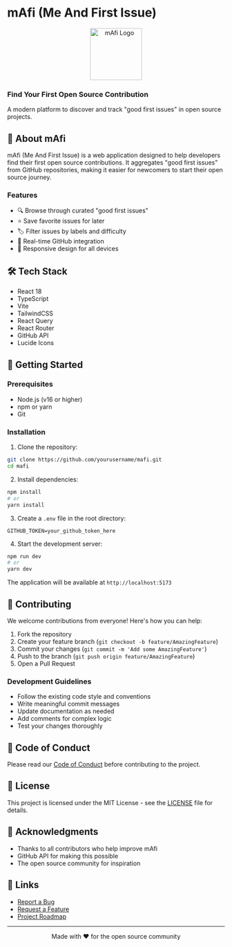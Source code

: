 # mAfi (Me And First Issue)

<div align="center">
    <img src="https://github.com/user-attachments/assets/cb8306bc-22b8-4dc2-95fd-af2d8d66b6d1" alt="mAfi Logo" width="120" />
</div>

  <h3>Find Your First Open Source Contribution</h3>
  <p>A modern platform to discover and track "good first issues" in open source projects.</p>
</div>

## 🚀 About mAfi

mAfi (Me And First Issue) is a web application designed to help developers find their first open source contributions. It aggregates "good first issues" from GitHub repositories, making it easier for newcomers to start their open source journey.

### Features

- 🔍 Browse through curated "good first issues"
- ⭐ Save favorite issues for later
- 🏷️ Filter issues by labels and difficulty
- 🎯 Real-time GitHub integration
- 📱 Responsive design for all devices

## 🛠️ Tech Stack

- React 18
- TypeScript
- Vite
- TailwindCSS
- React Query
- React Router
- GitHub API
- Lucide Icons

## 🚀 Getting Started

### Prerequisites

- Node.js (v16 or higher)
- npm or yarn
- Git

### Installation

1. Clone the repository:
```bash
git clone https://github.com/yourusername/mafi.git
cd mafi
```

2. Install dependencies:
```bash
npm install
# or
yarn install
```

3. Create a `.env` file in the root directory:
```env
GITHUB_TOKEN=your_github_token_here
```

4. Start the development server:
```bash
npm run dev
# or
yarn dev
```

The application will be available at `http://localhost:5173`

## 🤝 Contributing

We welcome contributions from everyone! Here's how you can help:

1. Fork the repository
2. Create your feature branch (`git checkout -b feature/AmazingFeature`)
3. Commit your changes (`git commit -m 'Add some AmazingFeature'`)
4. Push to the branch (`git push origin feature/AmazingFeature`)
5. Open a Pull Request

### Development Guidelines

- Follow the existing code style and conventions
- Write meaningful commit messages
- Update documentation as needed
- Add comments for complex logic
- Test your changes thoroughly

## 📝 Code of Conduct

Please read our [Code of Conduct](CODE_OF_CONDUCT.md) before contributing to the project.

## 📜 License

This project is licensed under the MIT License - see the [LICENSE](LICENSE) file for details.

## 🙏 Acknowledgments

- Thanks to all contributors who help improve mAfi
- GitHub API for making this possible
- The open source community for inspiration

## 🔗 Links

- [Report a Bug](https://github.com/yourusername/mafi/issues)
- [Request a Feature](https://github.com/yourusername/mafi/issues)
- [Project Roadmap](https://github.com/yourusername/mafi/projects)

---

<div align="center">
  Made with ❤️ for the open source community
</div>
